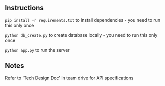 ## Instructions
`pip install -r requirements.txt` to install dependencies - you need to run this only once

`python db_create.py` to create database locally - you need to run this only once

`python app.py` to run the server

## Notes
Refer to 'Tech Design Doc' in team drive for API specifications
